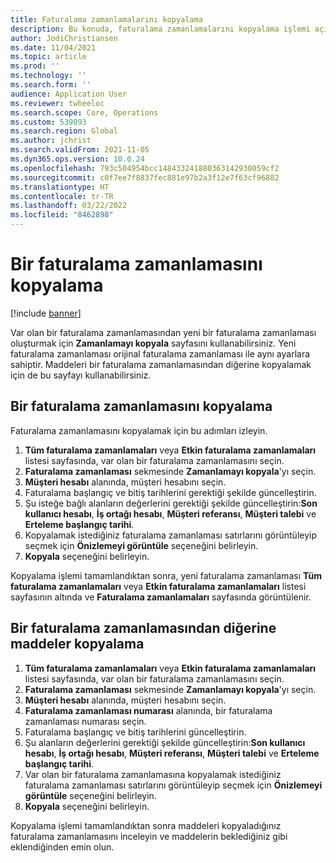 ```yaml
---
title: Faturalama zamanlamalarını kopyalama
description: Bu konuda, faturalama zamanlamalarını kopyalama işlemi açıklanmaktadır.
author: JodiChristiansen
ms.date: 11/04/2021
ms.topic: article
ms.prod: ''
ms.technology: ''
ms.search.form: ''
audience: Application User
ms.reviewer: twheeloc
ms.search.scope: Core, Operations
ms.custom: 539093
ms.search.region: Global
ms.author: jchrist
ms.search.validFrom: 2021-11-05
ms.dyn365.ops.version: 10.0.24
ms.openlocfilehash: 793c504954bcc148433241880363142930059cf2
ms.sourcegitcommit: c0f7ee7f8837fec881e97b2a3f12e7f63cf96882
ms.translationtype: HT
ms.contentlocale: tr-TR
ms.lasthandoff: 03/22/2022
ms.locfileid: "8462898"
---
```

# <a name="copy-a-billing-schedule"></a>Bir faturalama zamanlamasını kopyalama

[!include [banner](../includes/banner.md)]

Var olan bir faturalama zamanlamasından yeni bir faturalama zamanlaması oluşturmak için **Zamanlamayı kopyala** sayfasını kullanabilirsiniz. Yeni faturalama zamanlaması orijinal faturalama zamanlaması ile aynı ayarlara sahiptir. Maddeleri bir faturalama zamanlamasından diğerine kopyalamak için de bu sayfayı kullanabilirsiniz.

## <a name="copy-a-billing-schedule"></a>Bir faturalama zamanlamasını kopyalama

Faturalama zamanlamasını kopyalamak için bu adımları izleyin.

1. **Tüm faturalama zamanlamaları** veya **Etkin faturalama zamanlamaları** listesi sayfasında, var olan bir faturalama zamanlamasını seçin.
2. **Faturalama zamanlaması** sekmesinde **Zamanlamayı kopyala**'yı seçin.
3. **Müşteri hesabı** alanında, müşteri hesabını seçin.
4. Faturalama başlangıç ve bitiş tarihlerini gerektiği şekilde güncelleştirin.
5. Şu isteğe bağlı alanların değerlerini gerektiği şekilde güncelleştirin:**Son kullanıcı hesabı**, **İş ortağı hesabı**, **Müşteri referansı**, **Müşteri talebi** ve **Erteleme başlangıç tarihi**.
6. Kopyalamak istediğiniz faturalama zamanlaması satırlarını görüntüleyip seçmek için **Önizlemeyi görüntüle** seçeneğini belirleyin.
7. **Kopyala** seçeneğini belirleyin.

Kopyalama işlemi tamamlandıktan sonra, yeni faturalama zamanlaması **Tüm faturalama zamanlamaları** veya **Etkin faturalama zamanlamaları** listesi sayfasının altında ve **Faturalama zamanlamaları** sayfasında görüntülenir.

## <a name="copy-items-from-one-billing-schedule-to-another"></a>Bir faturalama zamanlamasından diğerine maddeler kopyalama

1. **Tüm faturalama zamanlamaları** veya **Etkin faturalama zamanlamaları** listesi sayfasında, var olan bir faturalama zamanlamasını seçin.
2. **Faturalama zamanlaması** sekmesinde **Zamanlamayı kopyala**'yı seçin.
3. **Müşteri hesabı** alanında, müşteri hesabını seçin.
4. **Faturalama zamanlaması numarası** alanında, bir faturalama zamanlaması numarası seçin.
4. Faturalama başlangıç ve bitiş tarihlerini güncelleştirin.
5. Şu alanların değerlerini gerektiği şekilde güncelleştirin:**Son kullanıcı hesabı**, **İş ortağı hesabı**, **Müşteri referansı**, **Müşteri talebi** ve **Erteleme başlangıç tarihi**.
6. Var olan bir faturalama zamanlamasına kopyalamak istediğiniz faturalama zamanlaması satırlarını görüntüleyip seçmek için **Önizlemeyi görüntüle** seçeneğini belirleyin.
7. **Kopyala** seçeneğini belirleyin.

Kopyalama işlemi tamamlandıktan sonra maddeleri kopyaladığınız faturalama zamanlamasını inceleyin ve maddelerin beklediğiniz gibi eklendiğinden emin olun.

<!--## Additional resources-->

